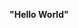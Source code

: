 <html>
<head>
	<title>Trabalho de Projeto Integrado de Sistemas I</title>
	<meta charset="UTF-8">
</head>
<body>

<p><b>"Hello World"</b> </p>

</body>
